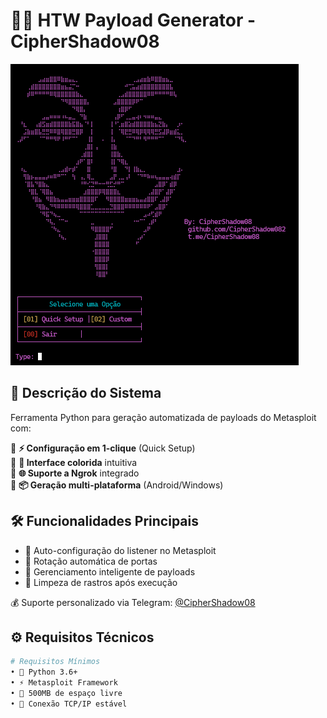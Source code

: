 # 🕵️‍♂️ HTW Payload Generator - CipherShadow08

![🎯 Payload Generator Preview](tool.png)

## 📌 Descrição do Sistema
Ferramenta Python para geração automatizada de payloads do Metasploit com:

🔹 **⚡ Configuração em 1-clique** (Quick Setup)  
🔹 **🎨 Interface colorida** intuitiva  
🔹 **🌐 Suporte a Ngrok** integrado  
🔹 **📦 Geração multi-plataforma** (Android/Windows)  

## 🛠️ Funcionalidades Principais
- 🤖 Auto-configuração do listener no Metasploit
- 🔄 Rotação automática de portas
- 📁 Gerenciamento inteligente de payloads
- 🧹 Limpeza de rastros após execução

💰 Suporte personalizado via Telegram: [@CipherShadow08](https://t.me/CipherShadow08)

## ⚙️ Requisitos Técnicos
```bash
# Requisitos Mínimos
• 🐍 Python 3.6+
• ⚡ Metasploit Framework 
• 💾 500MB de espaço livre
• 📶 Conexão TCP/IP estável
